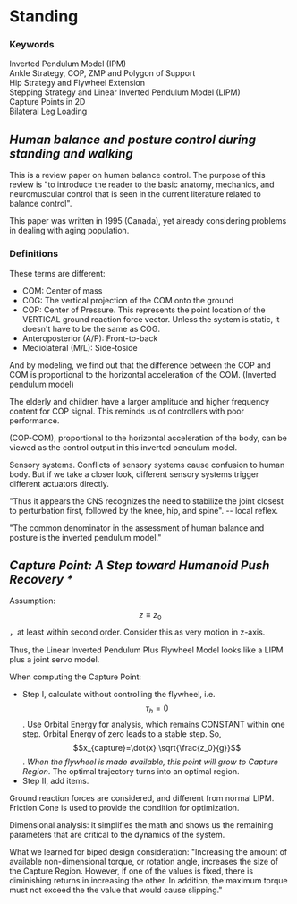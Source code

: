 # Standing

### Keywords

Inverted Pendulum Model \(IPM\)   
Ankle Strategy, COP, ZMP and Polygon of Support   
Hip Strategy and Flywheel Extension   
Stepping Strategy and Linear Inverted Pendulum Model \(LIPM\)   
Capture Points in 2D  
Bilateral Leg Loading

## _Human balance and posture control during standing and walking_

This is a review paper on human balance control. The purpose of this review is "to introduce the reader to the basic anatomy, mechanics, and neuromuscular control that is seen in the current literature related to balance control".

This paper was written in 1995 \(Canada\), yet already considering problems in dealing with aging population.

### Definitions

These terms are different:

* COM: Center of mass
* COG: The vertical projection of the COM onto the ground
* COP: Center of Pressure. This represents the point location of the VERTICAL ground reaction force vector. Unless the system is static, it doesn't have to be the same as COG.
*  Anteroposterior \(A/P\): Front-to-back
* Mediolateral \(M/L\): Side-toside

And by modeling, we find out that the difference between the COP and COM is proportional to the horizontal acceleration of the COM. \(Inverted pendulum model\)

The elderly and children have a larger amplitude and higher frequency content for COP signal. This reminds us of controllers with poor performance.

\(COP-COM\), proportional to the horizontal acceleration of the body, can be viewed as the control output in this inverted pendulum model.

Sensory systems. Conflicts of sensory systems cause confusion to human body. But if we take a closer look, different sensory systems trigger different actuators directly.

"Thus it appears the CNS recognizes the need to stabilize the joint closest to perturbation first, followed by the knee, hip, and spine". -- local reflex.

"The common denominator in the assessment of human balance and posture is the inverted pendulum model."

## _Capture Point: A Step toward Humanoid Push Recovery \*_

Assumption: $$z \equiv z_0$$，at least within second order. Consider this as very motion in z-axis.

Thus, the Linear Inverted Pendulum Plus Flywheel Model looks like a LIPM plus a joint servo model.

When computing the Capture Point: 

* Step I, calculate without controlling the flywheel, i.e. $$\tau_h = 0$$. Use Orbital Energy for analysis, which remains CONSTANT within one step. Orbital Energy of zero leads to a stable step. So, $$x_{capture}=\dot{x} \sqrt{\frac{z_0}{g}}$$. _When the flywheel is made available, this point will grow to Capture Region_. The optimal trajectory turns into an optimal region.
* Step II, add items.

Ground reaction forces are considered, and different from normal LIPM. Friction Cone is used to provide the condition for optimization.

Dimensional analysis: it simplifies the math and shows us the remaining parameters that are critical to the dynamics of the system.

What we learned for biped design consideration: "Increasing the amount of available non-dimensional torque, or rotation angle, increases the size of the Capture Region. However, if one of the values is fixed, there is diminishing returns in increasing the other. In addition, the maximum torque must not exceed the the value that would cause slipping."



